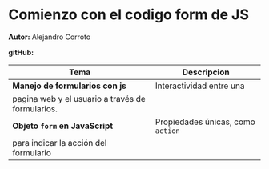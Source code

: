  # Comienzo con el codigo  form de JS

 **Autor:** Alejandro Corroto

 **gitHub:**

 | Tema | Descripcion |
 |------|-------------|
 |**Manejo de formularios con js**| Interactividad entre una
 pagina web y el usuario a través de formularios.|
 | **Objeto `form` en JavaScript** | Propiedades únicas, como `action`
 para indicar la acción del formulario|